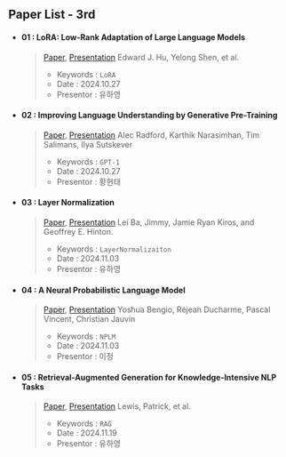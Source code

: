 ## Paper List - 3rd

- #### 01 : LoRA: Low-Rank Adaptation of Large Language Models
  > [Paper](https://arxiv.org/abs/2106.09685), [Presentation]()
  > Edward J. Hu, Yelong Shen, et al.
  >
  > - Keywords : `LoRA`
  > - Date : 2024.10.27
  > - Presentor : 유하영

- #### 02 : Improving Language Understanding by Generative Pre-Training
  > [Paper](https://www.mikecaptain.com/resources/pdf/GPT-1.pdf), [Presentation](https://github.com/NLP-Study-JAPPU/Basic-Course/blob/main/Presentations/GPT-1_%E1%84%92%E1%85%AA%E1%86%BC%E1%84%92%E1%85%A7%E1%86%AB%E1%84%90%E1%85%A2.pdf)
  > Alec Radford, Karthik Narasimhan, Tim Salimans, Ilya Sutskever
  >
  > - Keywords : `GPT-1`
  > - Date : 2024.10.27
  > - Presentor : 황현태

- #### 03 : Layer Normalization
  > [Paper](https://arxiv.org/abs/1607.06450), [Presentation]()
  > Lei Ba, Jimmy, Jamie Ryan Kiros, and Geoffrey E. Hinton.
  >
  > - Keywords : `LayerNormalizaiton`
  > - Date : 2024.11.03
  > - Presentor : 유하영
  
- #### 04 : A Neural Probabilistic Language Model
  > [Paper](https://www.jmlr.org/papers/volume3/bengio03a/bengio03a.pdf), [Presentation]()
  > Yoshua Bengio, Réjean Ducharme, Pascal Vincent, Christian Jauvin
  >
  > - Keywords : `NPLM`
  > - Date : 2024.11.03
  > - Presentor : 이정

- #### 05 : Retrieval-Augmented Generation for Knowledge-Intensive NLP Tasks
  > [Paper](https://arxiv.org/abs/2005.11401), [Presentation]()
  > Lewis, Patrick, et al.
  >
  > - Keywords : `RAG`
  > - Date : 2024.11.19
  > - Presentor : 유하영
